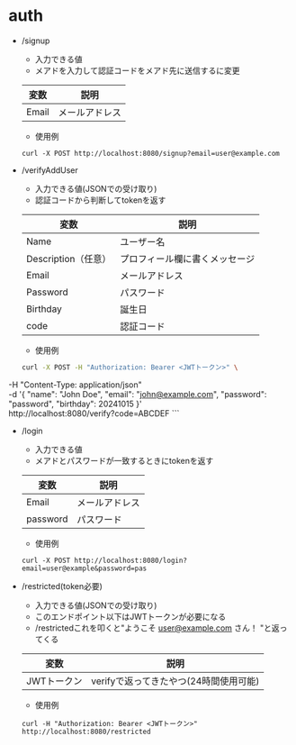 # auth

- /signup

    - 入力できる値
    - メアドを入力して認証コードをメアド先に送信するに変更

    | 変数      |     説明     |
    |-----------|-----------|
    |Email     |  メールアドレス  |

    - 使用例

    ```
    curl -X POST http://localhost:8080/signup?email=user@example.com
    ```

- /verifyAddUser

    - 入力できる値(JSONでの受け取り)
    - 認証コードから判断してtokenを返す

    | 変数      |     説明     |
    |-----------|-----------|
    |Name       |  ユーザー名   |
    |Description（任意）   |  プロフィール欄に書くメッセージ  |
    |Email      |  メールアドレス  |
    |Password       | パスワード  |
    |Birthday   |  誕生日      |
    |code|認証コード|

    - 使用例

    ```bash
    curl -X POST -H "Authorization: Bearer <JWTトークン>" \
-H "Content-Type: application/json" \
-d '{
    "name": "John Doe",
    "email": "john@example.com",
    "password": "password",
    "birthday": 20241015
}' \
http://localhost:8080/verify?code=ABCDEF
    ```

- /login

    - 入力できる値
    - メアドとパスワードが一致するときにtokenを返す

    | 変数      |     説明     |
    |-----------|-----------|
    |Email     |  メールアドレス  |
    |password|パスワード|

    - 使用例

    ```
    curl -X POST http://localhost:8080/login?email=user@example&password=pas
    ```

- /restricted(token必要)
    - 入力できる値(JSONでの受け取り)
    - このエンドポイント以下はJWTトークンが必要になる
    - /restrictedこれを叩くと"ようこそ user@example.com さん！
"と返ってくる

    | 変数      |     説明     |
    |-----------|-----------|
    |JWTトークン     |  verifyで返ってきたやつ(24時間使用可能)  |

    - 使用例

    ```
    curl -H "Authorization: Bearer <JWTトークン>" http://localhost:8080/restricted
    ```


